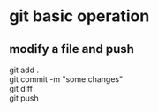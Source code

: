 # git basic operation
## modify a file and push
git add .  
git commit -m "some changes"  
git diff  
git push  
